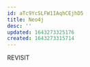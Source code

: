```yaml
---
id: aTc9YcSLFW1IAqhCEjhD5
title: Neo4j
desc: ''
updated: 1643273325176
created: 1643273315714
---
```


REVISIT
